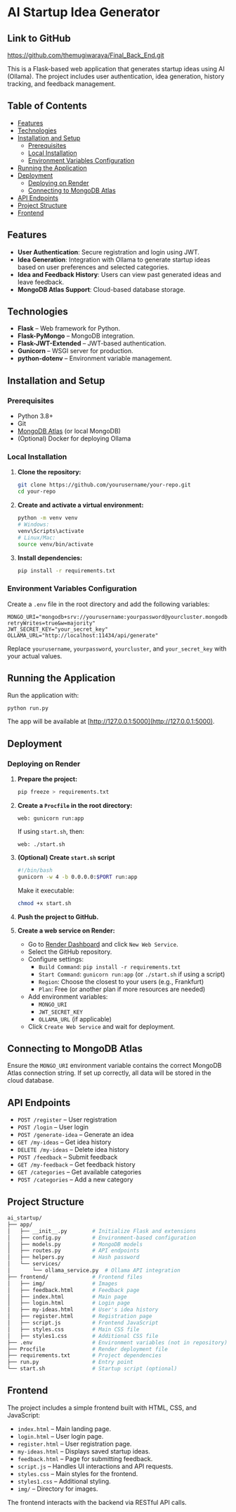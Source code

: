 # AI Startup Idea Generator

## Link to GitHub
https://github.com/themugiwaraya/Final_Back_End.git

This is a Flask-based web application that generates startup ideas using AI (Ollama). The project includes user authentication, idea generation, history tracking, and feedback management.

## Table of Contents

- [Features](#features)
- [Technologies](#technologies)
- [Installation and Setup](#installation-and-setup)
  - [Prerequisites](#prerequisites)
  - [Local Installation](#local-installation)
  - [Environment Variables Configuration](#environment-variables-configuration)
- [Running the Application](#running-the-application)
- [Deployment](#deployment)
  - [Deploying on Render](#deploying-on-render)
  - [Connecting to MongoDB Atlas](#connecting-to-mongodb-atlas)
- [API Endpoints](#api-endpoints)
- [Project Structure](#project-structure)
- [Frontend](#frontend)

## Features

- **User Authentication**: Secure registration and login using JWT.
- **Idea Generation**: Integration with Ollama to generate startup ideas based on user preferences and selected categories.
- **Idea and Feedback History**: Users can view past generated ideas and leave feedback.
- **MongoDB Atlas Support**: Cloud-based database storage.

## Technologies

- **Flask** – Web framework for Python.
- **Flask-PyMongo** – MongoDB integration.
- **Flask-JWT-Extended** – JWT-based authentication.
- **Gunicorn** – WSGI server for production.
- **python-dotenv** – Environment variable management.

## Installation and Setup

### Prerequisites

- Python 3.8+
- Git
- [MongoDB Atlas](https://www.mongodb.com/cloud/atlas) (or local MongoDB)
- (Optional) Docker for deploying Ollama

### Local Installation

1. **Clone the repository:**

   ```bash
   git clone https://github.com/yourusername/your-repo.git
   cd your-repo
   ```

2. **Create and activate a virtual environment:**

   ```bash
   python -m venv venv
   # Windows:
   venv\Scripts\activate
   # Linux/Mac:
   source venv/bin/activate
   ```

3. **Install dependencies:**

   ```bash
   pip install -r requirements.txt
   ```

### Environment Variables Configuration

Create a `.env` file in the root directory and add the following variables:

```env
MONGO_URI="mongodb+srv://yourusername:yourpassword@yourcluster.mongodb.net/ai_startup_db?retryWrites=true&w=majority"
JWT_SECRET_KEY="your_secret_key"
OLLAMA_URL="http://localhost:11434/api/generate"
```

Replace `yourusername`, `yourpassword`, `yourcluster`, and `your_secret_key` with your actual values.

## Running the Application

Run the application with:

```bash
python run.py
```

The app will be available at [http://127.0.0.1:5000](http://127.0.0.1:5000).

## Deployment

### Deploying on Render

1. **Prepare the project:**

   ```bash
   pip freeze > requirements.txt
   ```

2. **Create a `Procfile` in the root directory:**

   ```Procfile
   web: gunicorn run:app
   ```

   If using `start.sh`, then:

   ```Procfile
   web: ./start.sh
   ```

3. **(Optional) Create `start.sh` script**

   ```bash
   #!/bin/bash
   gunicorn -w 4 -b 0.0.0.0:$PORT run:app
   ```

   Make it executable:

   ```bash
   chmod +x start.sh
   ```

4. **Push the project to GitHub.**

5. **Create a web service on Render:**

   - Go to [Render Dashboard](https://render.com/) and click `New Web Service`.
   - Select the GitHub repository.
   - Configure settings:
     - `Build Command`: `pip install -r requirements.txt`
     - `Start Command`: `gunicorn run:app` (or `./start.sh` if using a script)
     - `Region`: Choose the closest to your users (e.g., Frankfurt)
     - `Plan`: Free (or another plan if more resources are needed)
   - Add environment variables:
     - `MONGO_URI`
     - `JWT_SECRET_KEY`
     - `OLLAMA_URL` (if applicable)
   - Click `Create Web Service` and wait for deployment.

## Connecting to MongoDB Atlas

Ensure the `MONGO_URI` environment variable contains the correct MongoDB Atlas connection string. If set up correctly, all data will be stored in the cloud database.

## API Endpoints

- `POST /register` – User registration
- `POST /login` – User login
- `POST /generate-idea` – Generate an idea
- `GET /my-ideas` – Get idea history
- `DELETE /my-ideas` – Delete idea history
- `POST /feedback` – Submit feedback
- `GET /my-feedback` – Get feedback history
- `GET /categories` – Get available categories
- `POST /categories` – Add a new category

## Project Structure

```bash
ai_startup/
├── app/
│   ├── __init__.py        # Initialize Flask and extensions
│   ├── config.py          # Environment-based configuration
│   ├── models.py          # MongoDB models
│   ├── routes.py          # API endpoints
│   ├── helpers.py         # Hash password
│   └── services/
│       └── ollama_service.py  # Ollama API integration
├── frontend/              # Frontend files
│   ├── img/               # Images
│   ├── feedback.html      # Feedback page
│   ├── index.html         # Main page
│   ├── login.html         # Login page
│   ├── my-ideas.html      # User's idea history
│   ├── register.html      # Registration page
│   ├── script.js          # Frontend JavaScript
│   ├── styles.css         # Main CSS file
│   ├── styles1.css        # Additional CSS file
├── .env                   # Environment variables (not in repository)
├── Procfile               # Render deployment file
├── requirements.txt       # Project dependencies
├── run.py                 # Entry point
└── start.sh               # Startup script (optional)
```

## Frontend

The project includes a simple frontend built with HTML, CSS, and JavaScript:

- `index.html` – Main landing page.
- `login.html` – User login page.
- `register.html` – User registration page.
- `my-ideas.html` – Displays saved startup ideas.
- `feedback.html` – Page for submitting feedback.
- `script.js` – Handles UI interactions and API requests.
- `styles.css` – Main styles for the frontend.
- `styles1.css` – Additional styling.
- `img/` – Directory for images.

The frontend interacts with the backend via RESTful API calls.

